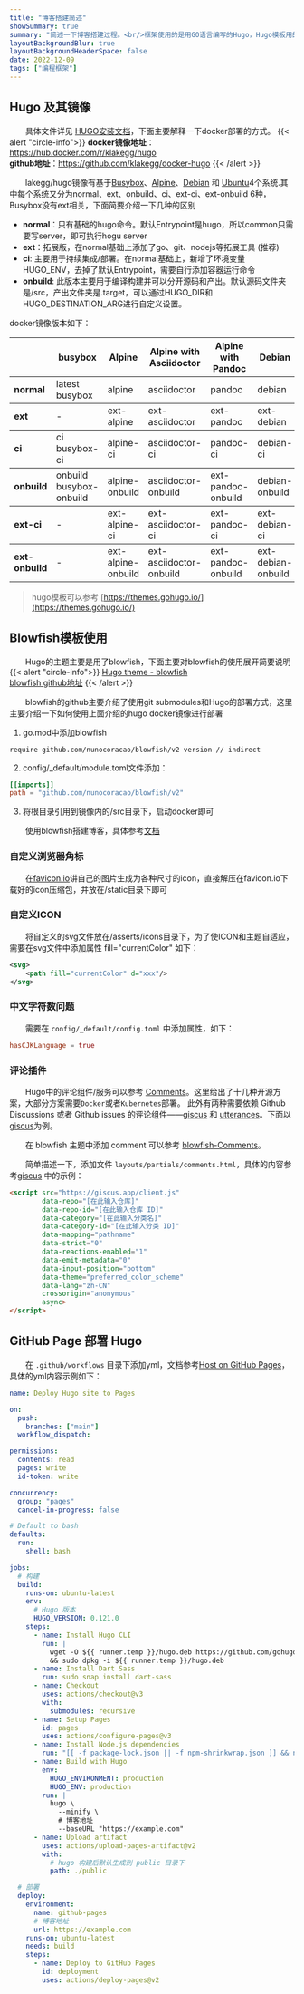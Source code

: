 ```yaml
---
title: "博客搭建简述"
showSummary: true
summary: "简述一下博客搭建过程。<br/>框架使用的是用GO语言编写的Hugo，Hugo模板用的是blowfish。"
layoutBackgroundBlur: true
layoutBackgroundHeaderSpace: false
date: 2022-12-09
tags: ["编程框架"]
---
```



## Hugo 及其镜像
&emsp;&emsp;具体文件详见 [HUGO安装文档](https://gohugo.io/installation/)，下面主要解释一下docker部署的方式。
{{< alert "circle-info">}}
**docker镜像地址**：https://hub.docker.com/r/klakegg/hugo
<br/>
**github地址**：https://github.com/klakegg/docker-hugo
{{< /alert >}}


&emsp;&emsp;lakegg/hugo镜像有基于[Busybox](https://busybox.net/)、[Alpine](https://www.alpinelinux.org/)、[Debian](https://www.debian.org/) 和
[Ubuntu](https://ubuntu.com/)4个系统.其中每个系统又分为normal、ext、onbuild、ci、ext-ci、ext-onbuild 6种，Busybox没有ext相关，下面简要介绍一下几种的区别

* **normal**：只有基础的hugo命令。默认Entrypoint是hugo，所以common只需要写server，即可执行hogu server
* **ext**：拓展版，在normal基础上添加了go、git、nodejs等拓展工具 (推荐)
* **ci**: 主要用于持续集成/部署。在normal基础上，新增了环境变量HUGO_ENV，去掉了默认Entrypoint，需要自行添加容器运行命令
* **onbuild**: 此版本主要用于编译构建并可以分开源码和产出。默认源码文件夹是/src，产出文件夹是.target，可以通过HUGO_DIR和HUGO_DESTINATION_ARG进行自定义设置。

docker镜像版本如下：
<table>
    <thead>
        <tr>
            <th ></th>
            <th >busybox</th>
            <th >Alpine</th>
            <th >Alpine with Asciidoctor</th>
            <th >Alpine with Pandoc</th>
            <th >Debian</th>
            <th >Ubuntu</th>
        </tr>
    </thead>
    <tbody>
        <tr>
            <td style="font-weight: bold; border-top-width: 1.5px; ">normal</td>
            <td style="border-top-width: 1.5px;">latest<br/>busybox</td>
            <td style="border-top-width: 1.5px;">alpine</td>
            <td style="border-top-width: 1.5px;">asciidoctor</td>
            <td style="border-top-width: 1.5px;">pandoc</td>
            <td style="border-top-width: 1.5px;">debian</td>
            <td style="border-top-width: 1.5px;">ubuntu</td>
        </tr>
    </tbody>
    <tbody>
        <tr>
            <td style="font-weight: bold; border-top-width: 1.5px; border-top-color: snow">ext</td>
            <td style="border-top-width: 1.5px; border-top-color: snow">-</td>
            <td style="border-top-width: 1.5px; border-top-color: snow">ext-alpine</td>
            <td style="border-top-width: 1.5px; border-top-color: snow">ext-asciidoctor</td>
            <td style="border-top-width: 1.5px; border-top-color: snow">ext-pandoc</td>
            <td style="border-top-width: 1.5px; border-top-color: snow">ext-debian</td>
            <td style="border-top-width: 1.5px; border-top-color: snow">ext-ubuntu</td>
        </tr>
    </tbody>
    <tbody>
        <tr>
            <td style="font-weight: bold;border-top-width: 1.5px; border-top-color: snow">ci</td>
            <td style="border-top-width: 1.5px; border-top-color: snow">ci<br/>busybox-ci</td>
            <td style="border-top-width: 1.5px; border-top-color: snow">alpine-ci</td>
            <td style="border-top-width: 1.5px; border-top-color: snow">asciidoctor-ci</td>
            <td style="border-top-width: 1.5px; border-top-color: snow">pandoc-ci</td>
            <td style="border-top-width: 1.5px; border-top-color: snow">debian-ci</td>
            <td style="border-top-width: 1.5px; border-top-color: snow">ubuntu-ci</td>
        </tr>
    </tbody>
    <tbody>
        <tr>
            <td style="font-weight: bold;border-top-width: 1.5px; border-top-color: snow">onbuild</td>
            <td style="border-top-width: 1.5px; border-top-color: snow">onbuild<br/>busybox-onbuild</td>
            <td style="border-top-width: 1.5px; border-top-color: snow">alpine-onbuild</td>
            <td style="border-top-width: 1.5px; border-top-color: snow">asciidoctor-onbuild</td>
            <td style="border-top-width: 1.5px; border-top-color: snow">ext-pandoc-onbuild</td>
            <td style="border-top-width: 1.5px; border-top-color: snow">debian-onbuild</td>
            <td style="border-top-width: 1.5px; border-top-color: snow">ubuntu-onbuild</td>
        </tr>
    </tbody>
     <tbody>
        <tr>
            <td style="font-weight: bold;border-top-width: 1.5px; border-top-color: snow">ext-ci</td>
            <td style="border-top-width: 1.5px; border-top-color: snow">-</td>
            <td style="border-top-width: 1.5px; border-top-color: snow">ext-alpine-ci</td>
            <td style="border-top-width: 1.5px; border-top-color: snow">ext-asciidoctor-ci</td>
            <td style="border-top-width: 1.5px; border-top-color: snow">ext-pandoc-ci</td>
            <td style="border-top-width: 1.5px; border-top-color: snow">ext-debian-ci</td>
            <td style="border-top-width: 1.5px; border-top-color: snow">ext-ubuntu-ci</td>
        </tr>
    </tbody>
    <tbody>
        <tr>
            <td style="font-weight: bold;border-top-width: 1.5px; border-top-color: snow">ext-onbuild</td>
            <td style="border-top-width: 1.5px; border-top-color: snow">-</td>
            <td style="border-top-width: 1.5px; border-top-color: snow">ext-alpine-onbuild</td>
            <td style="border-top-width: 1.5px; border-top-color: snow">ext-asciidoctor-onbuild</td>
            <td style="border-top-width: 1.5px; border-top-color: snow">ext-pandoc-onbuild</td>
            <td style="border-top-width: 1.5px; border-top-color: snow">ext-debian-onbuild</td>
            <td style="border-top-width: 1.5px; border-top-color: snow">ext-ubuntu-onbuild</td>
        </tr>
    </tbody>
</table>

> hugo模板可以参考 [https://themes.gohugo.io/](https://themes.gohugo.io/)
 
## Blowfish模板使用

&emsp;&emsp;Hugo的主题主要是用了blowfish，下面主要对blowfish的使用展开简要说明
{{< alert "circle-info">}}
[Hugo theme - blowfish](https://themes.gohugo.io/themes/blowfish)<br/>
[blowfish github地址](https://github.com/nunocoracao/blowfish)
{{< /alert >}}

&emsp;&emsp;blowfish的github主要介绍了使用git submodules和Hugo的部署方式，这里主要介绍一下如何使用上面介绍的hugo docker镜像进行部署

1. go.mod中添加blowfish
```
require github.com/nunocoracao/blowfish/v2 version // indirect
```
2. config/_default/module.toml文件添加：
```toml
[[imports]]
path = "github.com/nunocoracao/blowfish/v2"
```
3. 将根目录引用到镜像内的/src目录下，启动docker即可

&emsp;&emsp;使用blowfish搭建博客，具体参考[文档](https://nunocoracao.github.io/blowfish/docs/)

### 自定义浏览器角标
&emsp;&emsp;在[favicon.io](https://favicon.io/)讲自己的图片生成为各种尺寸的icon，直接解压在favicon.io下载好的icon压缩包，并放在/static目录下即可

### 自定义ICON
&emsp;&emsp;将自定义的svg文件放在/asserts/icons目录下，为了使ICON和主题自适应，需要在svg文件中添加属性 fill="currentColor" 如下：
```svg
<svg>
    <path fill="currentColor" d="xxx"/>
</svg>
```

### 中文字符数问题
&emsp;&emsp;需要在 `config/_default/config.toml` 中添加属性，如下：
```toml
hasCJKLanguage = true
```

### 评论插件
&emsp;&emsp;Hugo中的评论组件/服务可以参考 [Comments](https://gohugo.io/content-management/comments/)。这里给出了十几种开源方案，大部分方案需要`Docker`或者`Kubernetes`部署。
此外有两种需要依赖 Github Discussions 或者 Github issues 的评论组件——[giscus](https://giscus.app/) 和 [utterances](https://utteranc.es/)。下面以[giscus](https://giscus.app/)为例。

&emsp;&emsp;在 blowfish 主题中添加 comment 可以参考 [blowfish-Comments](https://blowfish.page/docs/partials/#comments)。

&emsp;&emsp;简单描述一下，添加文件 `layouts/partials/comments.html`，具体的内容参考[giscus](https://giscus.app/) 中的示例：
```html
<script src="https://giscus.app/client.js"
        data-repo="[在此输入仓库]"
        data-repo-id="[在此输入仓库 ID]"
        data-category="[在此输入分类名]"
        data-category-id="[在此输入分类 ID]"
        data-mapping="pathname"
        data-strict="0"
        data-reactions-enabled="1"
        data-emit-metadata="0"
        data-input-position="bottom"
        data-theme="preferred_color_scheme"
        data-lang="zh-CN"
        crossorigin="anonymous"
        async>
</script>
```


## GitHub Page 部署 Hugo
&emsp;&emsp;在 `.github/workflows` 目录下添加yml，文档参考[Host on GitHub Pages](https://gohugo.io/hosting-and-deployment/hosting-on-github/)，具体的yml内容示例如下：
```yml
name: Deploy Hugo site to Pages

on:
  push:
    branches: ["main"]
  workflow_dispatch:

permissions:
  contents: read
  pages: write
  id-token: write

concurrency:
  group: "pages"
  cancel-in-progress: false

# Default to bash
defaults:
  run:
    shell: bash

jobs:
  # 构建
  build:
    runs-on: ubuntu-latest
    env:
      # Hugo 版本
      HUGO_VERSION: 0.121.0
    steps:
      - name: Install Hugo CLI
        run: |
          wget -O ${{ runner.temp }}/hugo.deb https://github.com/gohugoio/hugo/releases/download/v${HUGO_VERSION}/hugo_extended_${HUGO_VERSION}_linux-amd64.deb \
          && sudo dpkg -i ${{ runner.temp }}/hugo.deb
      - name: Install Dart Sass
        run: sudo snap install dart-sass
      - name: Checkout
        uses: actions/checkout@v3
        with:
          submodules: recursive
      - name: Setup Pages
        id: pages
        uses: actions/configure-pages@v3
      - name: Install Node.js dependencies
        run: "[[ -f package-lock.json || -f npm-shrinkwrap.json ]] && npm ci || true"
      - name: Build with Hugo
        env:
          HUGO_ENVIRONMENT: production
          HUGO_ENV: production
        run: |
          hugo \
            --minify \
            # 博客地址
            --baseURL "https://example.com"
      - name: Upload artifact
        uses: actions/upload-pages-artifact@v2
        with:
          # hugo 构建后默认生成到 public 目录下
          path: ./public

  # 部署
  deploy:
    environment:
      name: github-pages
      # 博客地址
      url: https://example.com
    runs-on: ubuntu-latest
    needs: build
    steps:
      - name: Deploy to GitHub Pages
        id: deployment
        uses: actions/deploy-pages@v2
```
